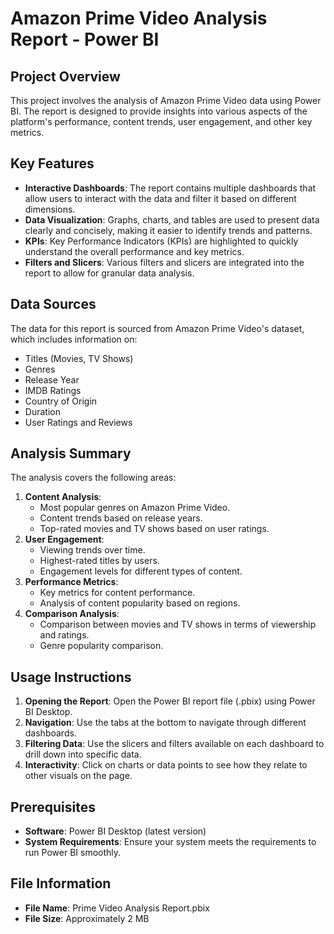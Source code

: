 # Amazon Prime Video Analysis Report - Power BI

## Project Overview
This project involves the analysis of Amazon Prime Video data using Power BI. The report is designed to provide insights into various aspects of the platform's performance, content trends, user engagement, and other key metrics.

## Key Features
- **Interactive Dashboards**: The report contains multiple dashboards that allow users to interact with the data and filter it based on different dimensions.
- **Data Visualization**: Graphs, charts, and tables are used to present data clearly and concisely, making it easier to identify trends and patterns.
- **KPIs**: Key Performance Indicators (KPIs) are highlighted to quickly understand the overall performance and key metrics.
- **Filters and Slicers**: Various filters and slicers are integrated into the report to allow for granular data analysis.

## Data Sources
The data for this report is sourced from Amazon Prime Video's dataset, which includes information on:
- Titles (Movies, TV Shows)
- Genres
- Release Year
- IMDB Ratings
- Country of Origin
- Duration
- User Ratings and Reviews

## Analysis Summary
The analysis covers the following areas:
1. **Content Analysis**:
   - Most popular genres on Amazon Prime Video.
   - Content trends based on release years.
   - Top-rated movies and TV shows based on user ratings.
2. **User Engagement**:
   - Viewing trends over time.
   - Highest-rated titles by users.
   - Engagement levels for different types of content.
3. **Performance Metrics**:
   - Key metrics for content performance.
   - Analysis of content popularity based on regions.
4. **Comparison Analysis**:
   - Comparison between movies and TV shows in terms of viewership and ratings.
   - Genre popularity comparison.

## Usage Instructions
1. **Opening the Report**: Open the Power BI report file (.pbix) using Power BI Desktop.
2. **Navigation**: Use the tabs at the bottom to navigate through different dashboards.
3. **Filtering Data**: Use the slicers and filters available on each dashboard to drill down into specific data.
4. **Interactivity**: Click on charts or data points to see how they relate to other visuals on the page.

## Prerequisites
- **Software**: Power BI Desktop (latest version)
- **System Requirements**: Ensure your system meets the requirements to run Power BI smoothly.

## File Information
- **File Name**: Prime Video Analysis Report.pbix
- **File Size**: Approximately 2 MB
